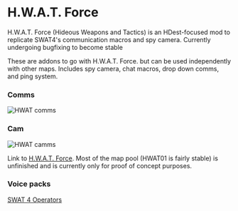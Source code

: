 # H.W.A.T. Force
H.W.A.T. Force (Hideous Weapons and Tactics) is an HDest-focused mod to replicate SWAT4's communication macros and spy camera. Currently undergoing bugfixing to become stable

These are addons to go with H.W.A.T. Force. but can be used independently with other maps. Includes spy camera, chat macros, drop down comms, and ping system.

### Comms

![HWAT comms](https://user-images.githubusercontent.com/25411076/203210632-04383394-d98a-44c6-b1d9-01fd27ffefdd.png)

### Cam

![HWAT camms](https://user-images.githubusercontent.com/25411076/203213849-b616fee2-c5aa-4764-a97c-796d95ffab67.png)

Link to [H.W.A.T. Force](https://drive.google.com/file/d/1BVaM73v_qRKmFeE_LcXCXmIezhOzSMSZ/view?usp=share_link). Most of the map pool (HWAT01 is fairly stable) is unfinished and is currently only for proof of concept purposes.

### Voice packs
[SWAT 4 Operators](https://drive.google.com/file/d/19UHYt1uHO98BjrqW-HOD5adXOCPLPbtQ/view?usp=share_link)
